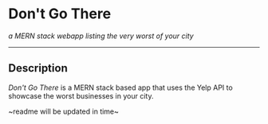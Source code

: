 # Don't Go There
*a MERN stack webapp listing the very worst of your city*
___

## Description
*Don't Go There* is a MERN stack based app that uses the Yelp API to showcase the worst businesses in your city. 

~readme will be updated in time~